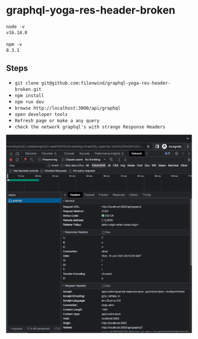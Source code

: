 # graphql-yoga-res-header-broken

```
node -v
v16.14.0

npm -v
8.3.1
```

## Steps

- `git clone git@github.com:filenwind/graphql-yoga-res-header-broken.git`
- `npm install`
- `npm run dev`
- `browse http://localhost:3000/api/graphql`
- `open developer tools`
- `Refresh page or make a any query`
- `check the network graphql's with strange Response Headers`

![Alt text](brokenResponseHeaders.png?raw=true)
